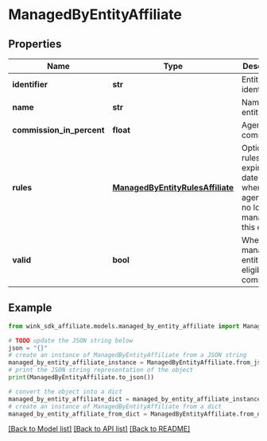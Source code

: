 # ManagedByEntityAffiliate


## Properties

Name | Type | Description | Notes
------------ | ------------- | ------------- | -------------
**identifier** | **str** | Entity identifier | 
**name** | **str** | Name of entity | 
**commission_in_percent** | **float** | Agency commission | 
**rules** | [**ManagedByEntityRulesAffiliate**](ManagedByEntityRulesAffiliate.md) | Optional rules for expiration date etc when agency is no longer managing this entity. | [optional] 
**valid** | **bool** | Whether managing entity is eligible a commission. | [optional] [readonly] 

## Example

```python
from wink_sdk_affiliate.models.managed_by_entity_affiliate import ManagedByEntityAffiliate

# TODO update the JSON string below
json = "{}"
# create an instance of ManagedByEntityAffiliate from a JSON string
managed_by_entity_affiliate_instance = ManagedByEntityAffiliate.from_json(json)
# print the JSON string representation of the object
print(ManagedByEntityAffiliate.to_json())

# convert the object into a dict
managed_by_entity_affiliate_dict = managed_by_entity_affiliate_instance.to_dict()
# create an instance of ManagedByEntityAffiliate from a dict
managed_by_entity_affiliate_from_dict = ManagedByEntityAffiliate.from_dict(managed_by_entity_affiliate_dict)
```
[[Back to Model list]](../README.md#documentation-for-models) [[Back to API list]](../README.md#documentation-for-api-endpoints) [[Back to README]](../README.md)


